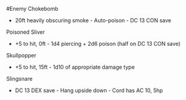 #Enemy
Chokebomb
- 20ft heavily obscuring smoke - Auto-poison - DC 13 CON save

Poisoned Sliver
- +5 to hit, 0ft - 1d4 piercing + 2d6 poison (half on DC 13 CON save)

Skullpopper
- +5 to hit, 15ft - 1d10 of appropriate damage type

Slingsnare
- DC 13 DEX save - Hang upside down - Cord has AC 10, 5hp